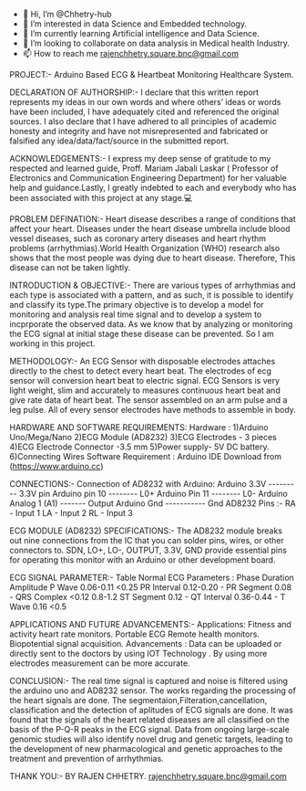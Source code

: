 - 👋 Hi, I’m @Chhetry-hub
- 👀 I’m interested in data Science and Embedded technology. 
- 🌱 I’m currently learning Artificial intelligence and Data Science. 
- 💞️ I’m looking to collaborate on data analysis in Medical health Industry. 
- 📫 How to reach me rajenchhetry.square.bnc@gmail.com 

<!---
Chhetry-hub/Chhetry-hub is a ✨ special ✨ repository because its `README.md` (this file) appears on your GitHub profile.
You can click the Preview link to take a look at your changes.
--->
PROJECT:-
Arduino Based ECG & Heartbeat Monitoring Healthcare System.

DECLARATION OF AUTHORSHIP:-
I declare that this written report represents my ideas in our own words and where
others’ ideas or words have been included, I have adequately cited and referenced the
original sources. I also declare that I have adhered to all principles of academic
honesty and integrity and have not misrepresented and fabricated or falsified any
idea/data/fact/source in the submitted report.

ACKNOWLEDGEMENTS:-
I express my deep sense of gratitude to my respected and learned
guide, Proff. Mariam Jabali Laskar ( Professor of Electronics and Communication
Engineering Department) for her valuable help and guidance.Lastly, I greatly indebted to each and
everybody who has been associated with this project at any stage.💻

PROBLEM DEFINATION:-
Heart disease describes a range of conditions that affect your heart. Diseases under the heart disease
umbrella include blood vessel diseases, such as coronary artery diseases and heart rhythm problems
(arrhythmias).World Health Organization (WHO) research also shows that the most people was dying due to heart disease.
Therefore, This disease can not be taken lightly.

INTRODUCTION & OBJECTIVE:-
There are various types of arrhythmias and each type is associated with a pattern,
and as such, it is possible to identify and classify its type.The primary objective is to develop a model for monitoring and
analysis real time signal and to
 develop a system to incprporate the observed data.
As we know that by analyzing or monitoring the ECG signal at initial stage these disease can be prevented.
So I am working in this project.

METHODOLOGY:-
An ECG Sensor with disposable electrodes attaches directly to the chest to detect every heart beat. 
The electrodes of ecg sensor will conversion heart beat to electric signal. ECG Sensors is very light weight, slim and accurately to measures continuous heart beat and give rate data of heart beat.
The sensor assembled on an arm pulse and a leg pulse. All of every sensor electrodes have methods to assemble in body. 

HARDWARE AND SOFTWARE REQUIREMENTS:
Hardware :
1)Arduino Uno/Mega/Nano
2)ECG Module (AD8232)
3)ECG Electrodes - 3 pieces
4)ECG Electrode Connector -3.5 mm
5)Power supply- 5V DC battery. 
6)Connecting Wires
Software Requirement :
Arduino IDE
Download from (https://www.arduino.cc)

CONNECTIONS:-
Connection of AD8232 with Arduino:
Arduino 3.3V --------- 3.3V pin
Arduino pin 10 -------- L0+
Arduino Pin 11 -------- L0-
Arduino Analog 1 (A1) ------- Output
Arduino Gnd ----------- Gnd
AD8232 Pins :-
RA - Input 1
LA - Input 2
RL - Input 3

ECG MODULE (AD8232) SPECIFICATIONS:-
The AD8232 module breaks out nine connections from the IC that you can solder pins, wires, or other connectors to. SDN, LO+, LO-, OUTPUT, 3.3V,
GND provide essential pins for operating this monitor with an Arduino or other development board.

ECG SIGNAL PARAMETER:-
Table Normal ECG Parameters :
Phase Duration Amplitude
P Wave 0.06-0.11 <0.25 PR
Interval 0.12-0.20 -
PR Segment 0.08 -
QRS Complex <0.12 0.8-1.2
ST Segment 0.12 -
QT Interval 0.36-0.44 -
T Wave 0.16 <0.5

APPLICATIONS AND FUTURE ADVANCEMENTS:-
Applications:
Fitness and activity heart rate monitors.
Portable ECG Remote health monitors.
Biopotential signal acquisition.
Advancements :
Data can be uploaded or directly sent to the doctors by using IOT Technology .
By using more electrodes measurement can be more accurate.

CONCLUSION:-
The real time signal is captured and noise is filtered using the arduino uno and AD8232 sensor.
The works regarding the processing of the heart signals are done. The segmentaion,Filteration,cancellation, classification and the detection of aplitudes of ECG signals are done. 
It was found that the signals of the heart related diseases are all classified on the basis of the
P-Q-R peaks in the ECG signal.
   Data from ongoing large-scale genomic studies will also identify novel drug and genetic targets, leading to the development of new
pharmacological and genetic approaches to the treatment and prevention of arrhythmias.

THANK YOU:-
BY RAJEN CHHETRY.
rajenchhetry.square.bnc@gmail.com
